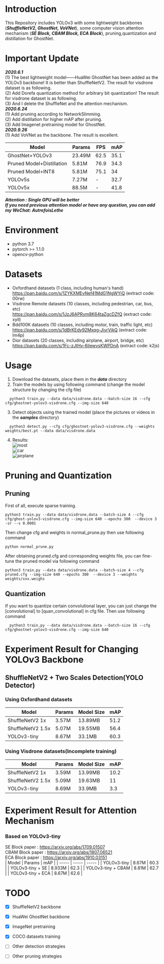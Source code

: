 # Introduction  
This Repository includes YOLOv3 with some lightweight backbones (***ShuffleNetV2, GhostNet, VoVNet***), some computer vision attention mechanism (***SE Block, CBAM Block, ECA Block***), pruning,quantization and distillation for GhostNet.
# Important Update
***2020.6.1***     
(1) The best lightweight model——HuaWei GhostNet has been added as the YOLOv3 backbone! It is better than ShuffleNetV2. The result for visdrone dataset is as following.  
(2) Add Dorefa quantization method for arbitrary bit quantization! The result for visdrone dataset is as following.  
(3) And I delete the ShuffleNet and the attention mechanism.   
***2020.6.24***    
(1) Add pruning according to NetworkSlimming.  
(2) Add distillation for higher mAP after pruning.  
(3) Add Imagenet pretraining model for GhostNet.  
***2020.9.26***  
(1) Add VoVNet as the backbone. The result is excellent.

| Model | Params | FPS | mAP |
| ----- | ----- | ----- |----- |
| GhostNet+YOLOv3 | 23.49M | 62.5 | 35.1 |
| Pruned Model+Distillation | 5.81M | 76.9 | 34.3 |
| Pruned Model+INT8 | 5.81M | 75.1 | 34 |
| YOLOv5s | 7.27M | - | 32.7 |
| YOLOv5x | 88.5M | - | 41.8 |  

***Attention : Single GPU will be better***  
***If you need previous attention model or have any question, you can add my WeChat: AutrefoisLethe***
# Environment  
* python 3.7  
* pytorch >= 1.1.0  
* opencv-python  
# Datasets
* Oxfordhand datasets (1 class, including human's hand)  
https://pan.baidu.com/s/1ZYKXMEvNef41MdG1NgWYiQ     (extract code: 00rw) 
* Visdrone Remote datasets (10 classes, including pedestrian, car, bus, etc)  
https://pan.baidu.com/s/1JzJ6APRym8K64taZgcDZfQ     (extract code: xyil)
* Bdd100K datasets (10 classes, including motor, train, traffic light, etc)  
https://pan.baidu.com/s/1dBrKEdy92Mxqg-JiyrVjkQ     (extract code: lm4p)
* Dior datasets (20 classes, including airplane, airport, bridge, etc)  
https://pan.baidu.com/s/1Fc-zJtHy-6iIewvsKWPDnA     (extract code: k2js) 

# Usage
1. Download the datasets, place them in the ***data*** directory    
2. Train the models by using following command (change the model structure by changing the cfg file)  
```
  python3 train.py --data data/visdrone.data --batch-size 16 --cfg cfg/ghostnet-yolov3-visdrone.cfg --img-size 640
```
3. Detect objects using the trained model (place the pictures or videos in the ***samples*** directory)    
```
  python3 detect.py --cfg cfg/ghostnet-yolov3-visdrone.cfg --weights weights/best.pt --data data/visdrone.data
```
4. Results:  
![most](https://github.com/HaloTrouvaille/YOLO-Multi-Backbones-Attention/blob/master/output/most.png)  
![car](https://github.com/HaloTrouvaille/YOLO-Multi-Backbones-Attention/blob/master/output/car.png)  
![airplane](https://github.com/HaloTrouvaille/YOLO-Multi-Backbones-Attention/blob/master/output/airplane.png)  
# Pruning and Quantization 
## Pruning
First of all, execute sparse training.  
```
python3 train.py --data data/visdrone.data --batch-size 4 --cfg cfg/ghost-yolov3-visdrone.cfg --img-size 640 --epochs 300  --device 3 -sr --s 0.0001
```
Then change cfg and weights in normal_prune.py then use following command  
```
python normal_prune.py
```
After obtaining pruned.cfg and corresponding weights file, you can fine-tune the pruned model via following command  
```
python3 train.py --data data/visdrone.data --batch-size 4 --cfg pruned.cfg --img-size 640 --epochs 300  --device 3 --weights weights/xxx.weighs
```

## Quantization
If you want to quantize certain convolutional layer, you can just change the [convolutional] to [quan_convolutional] in cfg file. Then use following command  
```
  python3 train.py --data data/visdrone.data --batch-size 16 --cfg cfg/ghostnet-yolov3-visdrone.cfg --img-size 640
```

# Experiment Result for Changing YOLOv3 Backbone
## ShuffleNetV2 + Two Scales Detection(YOLO Detector)
### Using Oxfordhand datasets
| Model | Params | Model Size | mAP |
| ----- | ----- | ----- |----- |
| ShuffleNetV2 1x | 3.57M | 13.89MB | 51.2 |
| ShuffleNetV2 1.5x | 5.07M | 19.55MB | 56.4 |
| YOLOv3-tiny | 8.67M | 33.1MB | 60.3 |
### Using Visdrone datasets(Incomplete training)
| Model | Params | Model Size | mAP |
| ----- | ----- | ----- |----- |
| ShuffleNetV2 1x | 3.59M | 13.99MB | 10.2 |
| ShuffleNetV2 1.5x | 5.09M | 19.63MB | 11 |
| YOLOv3-tiny | 8.69M | 33.9MB | 3.3 |
# Experiment Result for Attention Mechanism
### Based on YOLOv3-tiny
SE Block paper : https://arxiv.org/abs/1709.01507  
CBAM Block paper : https://arxiv.org/abs/1807.06521  
ECA Block paper : https://arxiv.org/abs/1910.03151  
| Model | Params | mAP |
| ----- | ----- | ----- |
| YOLOv3-tiny | 8.67M | 60.3 |
| YOLOv3-tiny + SE | 8.933M | 62.3 |
| YOLOv3-tiny + CBAM | 8.81M | 62.7 |
| YOLOv3-tiny + ECA | 8.67M | 62.6 |

 
# TODO
- [x] ShuffleNetV2 backbone
- [x] HuaWei GhostNet backbone 
- [x] ImageNet pretraining
- [x] COCO datasets training
- [ ] Other detection strategies
- [ ] Other pruning strategies

